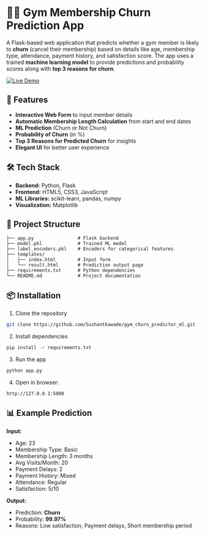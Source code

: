 # 🏋️‍♂️ Gym Membership Churn Prediction App  

A Flask-based web application that predicts whether a gym member is likely to **churn** (cancel their membership) based on details like age, membership type, attendance, payment history, and satisfaction score. The app uses a trained **machine learning model** to provide predictions and probability scores along with **top 3 reasons for churn**.  

[![Live Demo](https://img.shields.io/badge/Demo-Live-brightgreen)]([https://your-live-demo-link.com](https://sushant-kawade-gym-churn-predictor.onrender.com/predict))

## 🚀 Features  
- **Interactive Web Form** to input member details  
- **Automatic Membership Length Calculation** from start and end dates  
- **ML Prediction** (Churn or Not Churn)  
- **Probability of Churn** (in %)  
- **Top 3 Reasons for Predicted Churn** for insights  
- **Elegant UI** for better user experience  

## 🛠 Tech Stack  
- **Backend:** Python, Flask  
- **Frontend:** HTML5, CSS3, JavaScript  
- **ML Libraries:** scikit-learn, pandas, numpy  
- **Visualization:** Matplotlib  

## 📂 Project Structure  
```
├── app.py                # Flask backend  
├── model.pkl             # Trained ML model  
├── label_encoders.pkl    # Encoders for categorical features  
├── templates/  
│   ├── index.html        # Input form  
│   └── result.html       # Prediction output page  
├── requirements.txt      # Python dependencies  
└── README.md             # Project documentation  
```

## 📦 Installation  
1. Clone the repository  
```bash
git clone https://github.com/Sushantkawade/gym_churn_predictor_ml.git
```
2. Install dependencies  
```bash
pip install -r requirements.txt
```
3. Run the app  
```bash
python app.py
```
4. Open in browser:  
```
http://127.0.0.1:5000
```

## 📊 Example Prediction  
**Input:**  
- Age: 23  
- Membership Type: Basic  
- Membership Length: 3 months  
- Avg Visits/Month: 20  
- Payment Delays: 2  
- Payment History: Mixed  
- Attendance: Regular  
- Satisfaction: 5/10  

**Output:**  
- Prediction: **Churn**  
- Probability: **99.97%**  
- Reasons: Low satisfaction, Payment delays, Short membership period  
